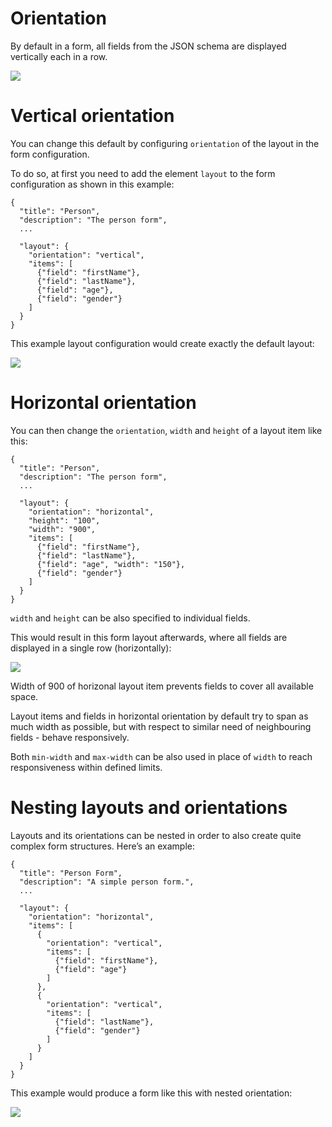 # Orientation

By default in a form, all fields from the JSON schema are displayed vertically each in a row.

![](https://logabit.atlassian.net/wiki/download/attachments/2151288104/grafik-20201023-084022.png?api=v2)

# Vertical orientation

You can change this default by configuring `orientation` of the layout in the form configuration.

To do so, at first you need to add the element `layout` to the form configuration as shown in this example:

```
{
  "title": "Person",
  "description": "The person form",  
  ...
  
  "layout": {
    "orientation": "vertical",
    "items": [
      {"field": "firstName"},
      {"field": "lastName"},
      {"field": "age"},
      {"field": "gender"}
    ]
  }
}
```

This example layout configuration would create exactly the default layout:

![](https://logabit.atlassian.net/wiki/download/attachments/2151288104/grafik-20201023-100242.png?api=v2)

# Horizontal orientation

You can then change the `orientation`, `width` and `height` of a layout item like this:

```
{
  "title": "Person",
  "description": "The person form",  
  ...
  
  "layout": {
    "orientation": "horizontal",
    "height": "100",
    "width": "900",
    "items": [
      {"field": "firstName"},
      {"field": "lastName"},
      {"field": "age", "width": "150"},
      {"field": "gender"}
    ]
  }
}
```

`width` and `height` can be also specified to individual fields.

This would result in this form layout afterwards, where all fields are displayed in a single row (horizontally):

![](https://logabit.atlassian.net/wiki/download/attachments/2151288104/image-20210319-064428.png?api=v2)

Width of 900 of horizonal layout item prevents fields to cover all available space.

Layout items and fields in horizontal orientation by default try to span as much width as possible, but with respect to similar need of neighbouring fields - behave responsively.

Both `min-width` and `max-width` can be also used in place of `width` to reach responsiveness within defined limits.

# Nesting layouts and orientations

Layouts and its orientations can be nested in order to also create quite complex form structures. Here’s an example:

```
{
  "title": "Person Form",
  "description": "A simple person form.",  
  ...
  
  "layout": {
    "orientation": "horizontal",
    "items": [
      {
        "orientation": "vertical",
        "items": [
          {"field": "firstName"},
          {"field": "age"}
        ]
      },
      {
        "orientation": "vertical",
        "items": [
          {"field": "lastName"},
          {"field": "gender"}
        ]
      }
    ]
  } 
}
```

This example would produce a form like this with nested orientation:

![](https://logabit.atlassian.net/wiki/download/attachments/2151288104/grafik-20201023-101109.png?api=v2)
